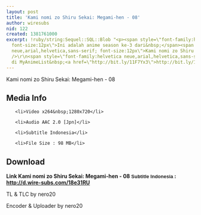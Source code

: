 ```yaml
---
layout: post
title: 'Kami nomi zo Shiru Sekai: Megami-hen - 08'
author: wiresubs
nid: 122
created: 1381761000
excerpt: !ruby/string:Sequel::SQL::Blob "<p><span style=\"font-family:helvetica neue,arial,helvetica,sans-serif;
  font-size:12px\">Ini adalah anime season ke-3 dari&nbsp;</span><span style=\"font-family:helvetica
  neue,arial,helvetica,sans-serif; font-size:12px\">Kami nomi zo Shiru Sekai</span><br
  />\r\n<span style=\"font-family:helvetica neue,arial,helvetica,sans-serif; font-size:12px\">Preview
  di MyAnimeList&nbsp;<a href=\"http://bit.ly/11F7Yx3\">http://bit.ly/11F7Yx3</a></span></p>\r\n"
---
```

<p class="rtecenter">Kami nomi zo Shiru Sekai: Megami-hen - 08</p>

<h2>Media Info</h2>

<ul>
	<li>Video x264&nbsp;1280x720</li>
	<li>Audio AAC 2.0 [Jpn]</li>
	<li>Subtitle Indonesia</li>
	<li>File Size : 98 MB</li>
</ul>

<h2>Download</h2>

<p><strong>Link&nbsp;Kami nomi zo Shiru Sekai: Megami-hen - 08<span style="background-color:rgb(255, 255, 255); font-family:sans-serif,arial,verdana,trebuchet ms; font-size:13px">&nbsp;Subtitle Indonesia</span><strong>&nbsp;: <a href="http://d.wire-subs.com/18e31RU">http://d.wire-subs.com/18e31RU</a></strong></strong></p>

<p>TL &amp; TLC by nero20<br />
Encoder &amp; Uploader by nero20</p>
